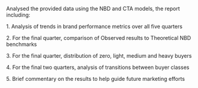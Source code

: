 Analysed the provided data using the NBD and CTA models, the report including: 

1. Analysis of trends in brand performance metrics over all five quarters

2. For the final quarter, comparison of Observed results to Theoretical NBD benchmarks

3. For the final quarter, distribution of zero, light, medium and heavy buyers

4. For the final two quarters, analysis of transitions between buyer classes

5. Brief commentary on the results to help guide future marketing efforts
